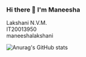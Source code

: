 ### Hi there 👋 I'm Maneesha

Lakshani N.V.M.  
IT20013950  
maneeshalakshani  


<!--
**maneeshalakshani/maneeshalakshani** is a ✨ _special_ ✨ repository because its `README.md` (this file) appears on your GitHub profile.

Here are some ideas to get you started:

- 🔭 I’m currently working on ...
- 🌱 I’m currently learning ...
- 👯 I’m looking to collaborate on ...
- 🤔 I’m looking for help with ...
- 💬 Ask me about ...
- 📫 How to reach me: ...
- 😄 Pronouns: ...
- ⚡ Fun fact: ...
-->


![Anurag's GitHub stats](https://github-readme-stats.vercel.app/api?username=maneeshalakshani&show_icons=true&theme=radical)
